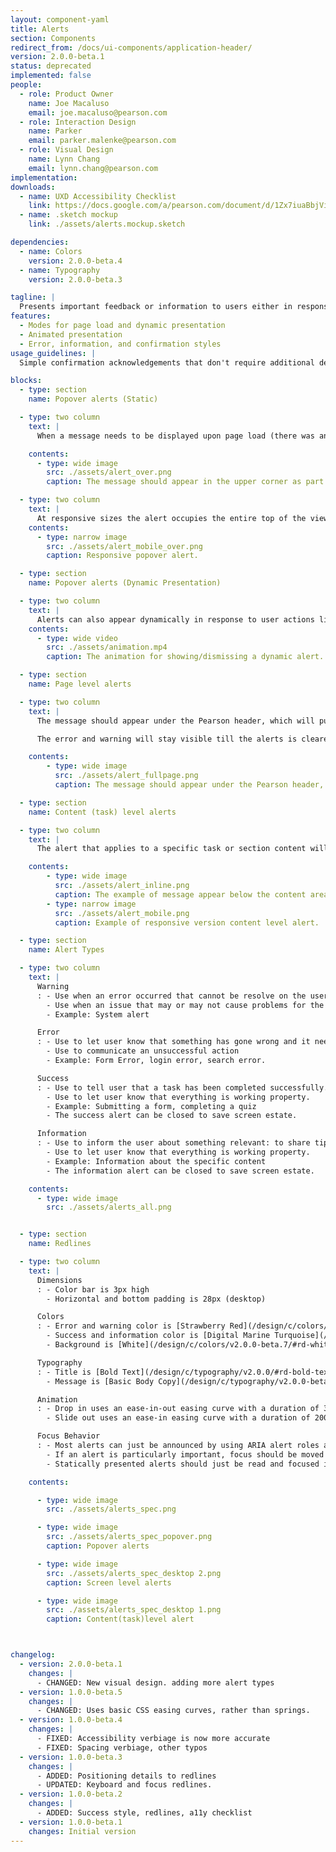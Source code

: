 ```yaml
---
layout: component-yaml
title: Alerts
section: Components
redirect_from: /docs/ui-components/application-header/
version: 2.0.0-beta.1
status: deprecated
implemented: false
people:
  - role: Product Owner
    name: Joe Macaluso
    email: joe.macaluso@pearson.com
  - role: Interaction Design
    name: Parker
    email: parker.malenke@pearson.com
  - role: Visual Design
    name: Lynn Chang
    email: lynn.chang@pearson.com
implementation:
downloads:
  - name: UXD Accessibility Checklist
    link: https://docs.google.com/a/pearson.com/document/d/1Zx7iuaBbjVis_m6p5yXxBxXhJFCYSagSgb-v6D9HaX8/edit?usp=sharing
  - name: .sketch mockup
    link: ./assets/alerts.mockup.sketch

dependencies:
  - name: Colors
    version: 2.0.0-beta.4
  - name: Typography
    version: 2.0.0-beta.3

tagline: |
  Presents important feedback or information to users either in response to their actions or upon page load.
features:
  - Modes for page load and dynamic presentation
  - Animated presentation
  - Error, information, and confirmation styles
usage_guidelines: |
  Simple confirmation acknowledgements that don't require additional detail should just use a confirmation button. If an error occurs or additional information is needed to clarify then the appropriate alert style may be dynamically presented.

blocks:
  - type: section
    name: Popover alerts (Static)

  - type: two column
    text: |
      When a message needs to be displayed upon page load (there was an error confirming an email address, for example) the alert should appear statically in the upper left corner of the page ( or center in mobile). This location makes it  noticeable even when the user's screen is magnified.

    contents:
      - type: wide image
        src: ./assets/alert_over.png
        caption: The message should appear in the upper corner as part of the normal page load.

  - type: two column
    text: |
      At responsive sizes the alert occupies the entire top of the viewport.
    contents:
      - type: narrow image
        src: ./assets/alert_mobile_over.png
        caption: Responsive popover alert.

  - type: section
    name: Popover alerts (Dynamic Presentation)

  - type: two column
    text: |
      Alerts can also appear dynamically in response to user actions like submitting a form, choosing an option, or completing an assignment. In this case the alert will animate down from the top.
    contents:
      - type: wide video
        src: ./assets/animation.mp4
        caption: The animation for showing/dismissing a dynamic alert.

  - type: section
    name: Page level alerts

  - type: two column
    text: |
      The message should appear under the Pearson header, which will push all the content down below it.

      The error and warning will stay visible till the alerts is cleared.

    contents:      
        - type: wide image
          src: ./assets/alert_fullpage.png
          caption: The message should appear under the Pearson header, with full width of the screen area.

  - type: section
    name: Content (task) level alerts

  - type: two column
    text: |
      The alert that applies to a specific task or section content will be displayed above or below where the action occurred.

    contents:
        - type: wide image
          src: ./assets/alert_inline.png
          caption: The example of message appear below the content area.
        - type: narrow image
          src: ./assets/alert_mobile.png
          caption: Example of responsive version content level alert.

  - type: section
    name: Alert Types

  - type: two column
    text: |
      Warning
      : - Use when an error occurred that cannot be resolve on the user end.
        - Use when an issue that may or may not cause problems for the users, but the user should know about.
        - Example: System alert

      Error
      : - Use to let user know that something has gone wrong and it needs to be resolved to complete the task. IT can also provide suggestions on how to proceed.
        - Use to communicate an unsuccessful action
        - Example: Form Error, login error, search error.

      Success
      : - Use to tell user that a task has been completed successfully.
        - Use to let user know that everything is working property.
        - Example: Submitting a form, completing a quiz
        - The success alert can be closed to save screen estate.

      Information
      : - Use to inform the user about something relevant: to share tips or suggestions.
        - Use to let user know that everything is working property.
        - Example: Information about the specific content
        - The information alert can be closed to save screen estate.

    contents:
      - type: wide image
        src: ./assets/alerts_all.png


  - type: section
    name: Redlines

  - type: two column
    text: |
      Dimensions
      : - Color bar is 3px high
        - Horizontal and bottom padding is 28px (desktop)

      Colors
      : - Error and warning color is [Strawberry Red](/design/c/colors/v2.0.0-beta.7/#rd-strawberry-red)
        - Success and information color is [Digital Marine Turquoise](/design/c/colors/v2.0.0-beta.7/#rd-digital-marine-turquoise)
        - Background is [White](/design/c/colors/v2.0.0-beta.7/#rd-white)

      Typography
      : - Title is [Bold Text](/design/c/typography/v2.0.0/#rd-bold-text)
        - Message is [Basic Body Copy](/design/c/typography/v2.0.0-beta.3/#rd-basic-body)

      Animation
      : - Drop in uses an ease-in-out easing curve with a duration of 300ms
        - Slide out uses an ease-in easing curve with a duration of 200ms

      Focus Behavior
      : - Most alerts can just be announced by using ARIA alert roles and don't need special focus treatment
        - If an alert is particularly important, focus should be moved to the first element of the alert (and restored to it's original position upon dismissal)
        - Statically presented alerts should just be read and focused in the normal flow of the document

    contents:

      - type: wide image
        src: ./assets/alerts_spec.png

      - type: wide image
        src: ./assets/alerts_spec_popover.png
        caption: Popover alerts

      - type: wide image
        src: ./assets/alerts_spec_desktop 2.png
        caption: Screen level alerts

      - type: wide image
        src: ./assets/alerts_spec_desktop 1.png
        caption: Content(task)level alert



changelog:
  - version: 2.0.0-beta.1
    changes: |
      - CHANGED: New visual design. adding more alert types
  - version: 1.0.0-beta.5
    changes: |
      - CHANGED: Uses basic CSS easing curves, rather than springs.
  - version: 1.0.0-beta.4
    changes: |
      - FIXED: Accessibility verbiage is now more accurate
      - FIXED: Spacing verbiage, other typos
  - version: 1.0.0-beta.3
    changes: |
      - ADDED: Positioning details to redlines
      - UPDATED: Keyboard and focus redlines.
  - version: 1.0.0-beta.2
    changes: |
      - ADDED: Success style, redlines, a11y checklist
  - version: 1.0.0-beta.1
    changes: Initial version
---
```

